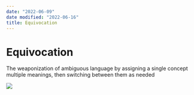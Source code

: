 ```yaml
---
date: "2022-06-09"
date modified: "2022-06-16"
title: Equivocation
---
```


# Equivocation
The weaponization of ambiguous language by assigning a single concept multiple meanings, then switching between them as needed

![](https://i.imgur.com/JDT9VEF.png)
